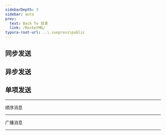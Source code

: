 ```yaml
---
sidebarDepth: 3
sidebar: auto
prev:
  text: Back To 目录
  link: /RocketMQ/
typora-root-url: ..\.vuepress\public
---
```




## 同步发送

## 异步发送

## 单项发送



-------

顺序消息



----------

广播消息



---------

